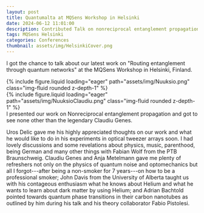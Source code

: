 ```yaml
---
layout: post
title: Quantumalta at MQSens Workshop in Helsinki
date: 2024-06-12 11:01:00
description: Contributed Talk on nonreciprocal entanglement propagation
tags: MQSens Helsinki
categories: Conferences
thumbnail: assets/img/HelsinkiCover.png
---
```


I got the chance to talk about our latest work on "Routing entanglement through quantum networks" at the MQSens Workshop in Helsinki, Finland.

<div class="row mt-3">
    <div class="col-sm mt-3 mt-md-0">
        {% include figure.liquid loading="eager" path="assets/img/Nuuksio.png" class="img-fluid rounded z-depth-1" %}
    </div>
    <div class="col-sm mt-3 mt-md-0">
        {% include figure.liquid loading="eager" path="assets/img/NuuksioClaudiu.png" class="img-fluid rounded z-depth-1" %}
    </div>
</div>
<div class="caption">
    I presented our work on Nonreciprocal entanglement propagation and got to see none other than the legendary Claudiu Genes.
</div>

Uros Delic gave me his highly appreciated thoughts on our work and what he would like to do in his experiments in optical tweezer arrays soon. I had lovely discussions and some revelations about physics, music, parenthood, being German and many other things with Fabian Wolf from the PTB Braunschweig. Claudiu Genes and Anja Metelmann gave me plenty of refreshers not only on the physics of quantum noise and optomechanics but all I forgot---after being a non-smoker for 7 years---on how to be a professional smoker; John Davis from the University of Alberta taught us with his contageous enthusiasm what he knows about Helium and what he wants to learn about dark matter by using Helium; and Adrian Bachtold pointed towards quantum phase transitions in their carbon nanotubes as outlined by him during his talk and his theory collaborator Fabio Pistolesi.
